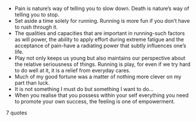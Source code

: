  - Pain is nature’s way of telling you to slow down. Death is nature’s way of telling you to stop.
 - Set aside a time solely for running. Running is more fun if you don’t have to rush through it.
 - The qualities and capacities that are important in running-such factors as will power, the ability to apply effort during extreme fatigue and the acceptance of pain-have a radiating power that subtly influences one’s life.
 - Play not only keeps us young but also maintains our perspective about the relative seriousness of things. Running is play, for even if we try hard to do well at it, it is a relief from everyday cares.
 - Much of my good fortune was a matter of nothing more clever on my part than luck.
 - It is not something I must do but something I want to do...
 - When you realise that you possess within your self everything you need to promote your own success, the feeling is one of empowerment.

7 quotes
